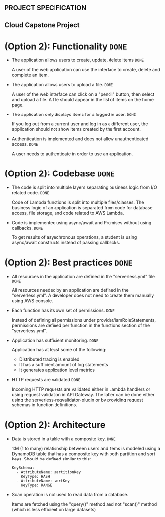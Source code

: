 ## PROJECT SPECIFICATION

## Cloud Capstone Project

# (Option 2): Functionality `DONE`

- The application allows users to create, update, delete items `DONE`

  A user of the web application can use the interface to create, delete and complete an item.

- The application allows users to upload a file. `DONE`

  A user of the web interface can click on a "pencil" button, then select and upload a file. A file should appear in the list of items on the home page.

- The application only displays items for a logged in user. `DONE`

  If you log out from a current user and log in as a different user, the application should not show items created by the first account.

- Authentication is implemented and does not allow unauthenticated access. `DONE`

  A user needs to authenticate in order to use an application.

# (Option 2): Codebase `DONE`

- The code is split into multiple layers separating business logic from I/O related code. `DONE`

  Code of Lambda functions is split into multiple files/classes. The business logic of an application is separated from code for database access, file storage, and code related to AWS Lambda.

- Code is implemented using async/await and Promises without using callbacks. `DONE`

  To get results of asynchronous operations, a student is using async/await constructs instead of passing callbacks.

# (Option 2): Best practices `DONE`

- All resources in the application are defined in the "serverless.yml" file `DONE`

  All resources needed by an application are defined in the "serverless.yml". A developer does not need to create them manually using AWS console.

- Each function has its own set of permissions. `DONE`

  Instead of defining all permissions under provider/iamRoleStatements, permissions are defined per function in the functions section of the "serverless.yml".

- Application has sufficient monitoring. `DONE`

  Application has at least some of the following:

  - Distributed tracing is enabled
  - It has a sufficient amount of log statements
  - It generates application level metrics

- HTTP requests are validated `DONE`

  Incoming HTTP requests are validated either in Lambda handlers or using request validation in API Gateway. The latter can be done either using the serverless-reqvalidator-plugin or by providing request schemas in function definitions.

# (Option 2): Architecture

- Data is stored in a table with a composite key. `DONE`

  1:M (1 to many) relationship between users and items is modeled using a DynamoDB table that has a composite key with both partition and sort keys. Should be defined similar to this:

  ```
  KeySchema:
    - AttributeName: partitionKey
      KeyType: HASH
    - AttributeName: sortKey
      KeyType: RANGE
  ```

- Scan operation is not used to read data from a database.

  Items are fetched using the "query()" method and not "scan()" method (which is less efficient on large datasets)
